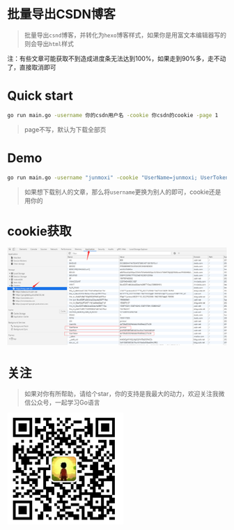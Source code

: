 # 批量导出CSDN博客
> 批量导出`csnd`博客，并转化为`hexo`博客样式，如果你是用富文本编辑器写的则会导出`html`样式

注：有些文章可能获取不到造成进度条无法达到100%，如果走到90%多，走不动了，直接取消即可

# Quick start
```bash
go run main.go -username 你的csdn用户名 -cookie 你csdn的cookie -page 1
```
> page不写，默认为下载全部页

# Demo

```bash
go run main.go -username "junmoxi" -cookie "UserName=junmoxi; UserToken=c3c29cca48be43c4884fe36d052d5851"
```
> 如果想下载别人的文章，那么将`username`更换为别人的即可，cookie还是用你的

# cookie获取
![](cookie.png)

# 关注
> 如果对你有所帮助，请给个star，你的支持是我最大的动力，欢迎关注我微信公众号，一起学习Go语言

![](weixin.png)